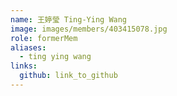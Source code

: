 ```yaml
---
name: 王婷瑩 Ting-Ying Wang 
image: images/members/403415078.jpg 
role: formerMem
aliases:
  - ting ying wang
links:
  github: link_to_github 
---
```


